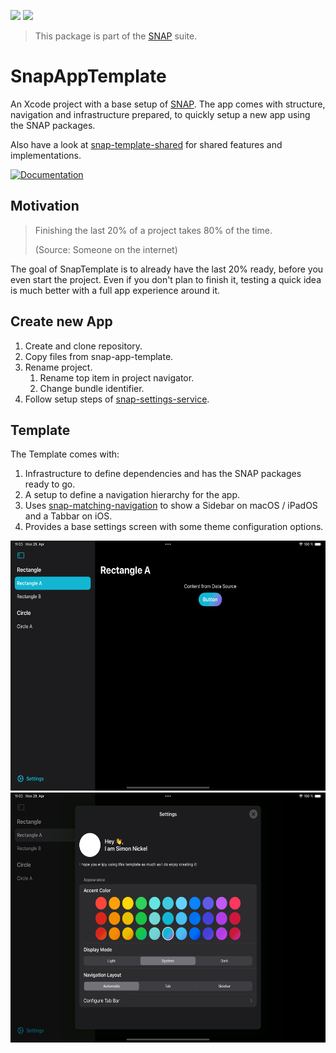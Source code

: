 <!-- Copy badges from SPI -->
[![](https://img.shields.io/endpoint?url=https%3A%2F%2Fswiftpackageindex.com%2Fapi%2Fpackages%2Fsimonnickel%2Fsnap-app-template%2Fbadge%3Ftype%3Dplatforms)](https://swiftpackageindex.com/simonnickel/snap-app-template)
[![](https://img.shields.io/endpoint?url=https%3A%2F%2Fswiftpackageindex.com%2Fapi%2Fpackages%2Fsimonnickel%2Fsnap-app-template%2Fbadge%3Ftype%3Dswift-versions)](https://swiftpackageindex.com/simonnickel/snap-app-template) 

> This package is part of the [SNAP](https://github.com/simonnickel/snap-abstract) suite.


# SnapAppTemplate

An Xcode project with a base setup of [SNAP](https://github.com/simonnickel/snap-abstract). The app comes with structure, navigation and infrastructure prepared, to quickly setup a new app using the SNAP packages.

Also have a look at [snap-template-shared](https://github.com/simonnickel/snap-template-shared) for shared features and implementations.

[![Documentation][documentation badge]][documentation] 

[documentation]: https://swiftpackageindex.com/simonnickel/snap-app-template/main/documentation/snapapptemplate
[documentation badge]: https://img.shields.io/badge/Documentation-DocC-blue


## Motivation

> Finishing the last 20% of a project takes 80% of the time.
>
> (Source: Someone on the internet)

The goal of SnapTemplate is to already have the last 20% ready, before you even start the project. Even if you don't plan to finish it, testing a quick idea is much better with a full app experience around it.


## Create new App

1. Create and clone repository.
2. Copy files from snap-app-template.
3. Rename project.
    1. Rename top item in project navigator.
    2. Change bundle identifier.
4. Follow setup steps of [snap-settings-service](https://github.com/simonnickel/snap-settings-service#setup).


## Template

The Template comes with:
 
1. Infrastructure to define dependencies and has the SNAP packages ready to go.
2. A setup to define a navigation hierarchy for the app.
3. Uses [snap-matching-navigation](https://github.com/simonnickel/snap-matching-navigation) to show a Sidebar on macOS / iPadOS and a Tabbar on iOS.
4. Provides a base settings screen with some theme configuration options. 

<img src="/screenshot.png" height="400">
<img src="/screenshot-settings.png" height="400">
